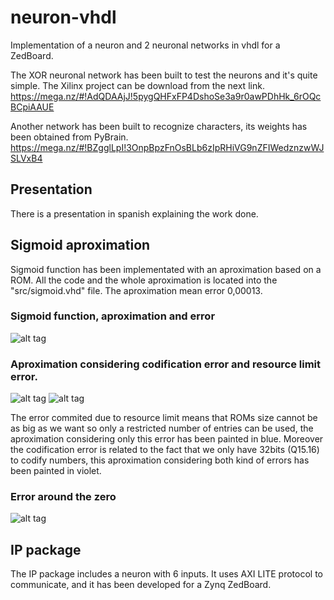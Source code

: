 # neuron-vhdl
Implementation of a neuron and 2 neuronal networks in vhdl for a ZedBoard.

The XOR neuronal network has been built to test the neurons and it's quite simple. The Xilinx project can be download from the next link.
https://mega.nz/#!AdQDAAjJ!5pygQHFxFP4DshoSe3a9r0awPDhHk_6rOQcBCpiAAUE

Another network has been built to recognize characters, its weights has been obtained from PyBrain.
https://mega.nz/#!BZgglLpI!3OnpBpzFnOsBLb6zIpRHiVG9nZFIWedznzwWJSLVxB4

## Presentation
There is a presentation in spanish explaining the work done.

## Sigmoid aproximation
Sigmoid function has been implementated with an aproximation based on a ROM. All the code and the whole aproximation is located into the "src/sigmoid.vhd" file. The aproximation mean error 0,00013.

### Sigmoid function, aproximation and error
![alt tag](https://github.com/dicearr/neuron-vhdl/blob/master/img/error_completa.png)

### Aproximation considering codification error and resource limit error.
![alt tag](https://github.com/dicearr/neuron-vhdl/blob/master/img/aprox.png)
![alt tag](https://github.com/dicearr/neuron-vhdl/blob/master/img/aprox_zoom.png)

The error commited due to resource limit means that ROMs size cannot be as big as we want so only a restricted number of entries can be used, the aproximation considering only this error has been painted in blue. Moreover the codification error is related to the fact that we only have 32bits (Q15.16) to codify numbers, this aproximation considering both kind of errors has been painted in violet.

### Error around the zero
![alt tag](https://github.com/dicearr/neuron-vhdl/blob/master/img/error_cero.png)

## IP package
The IP package includes a neuron with 6 inputs. It uses AXI LITE protocol to communicate, and it has been developed for a Zynq ZedBoard.

